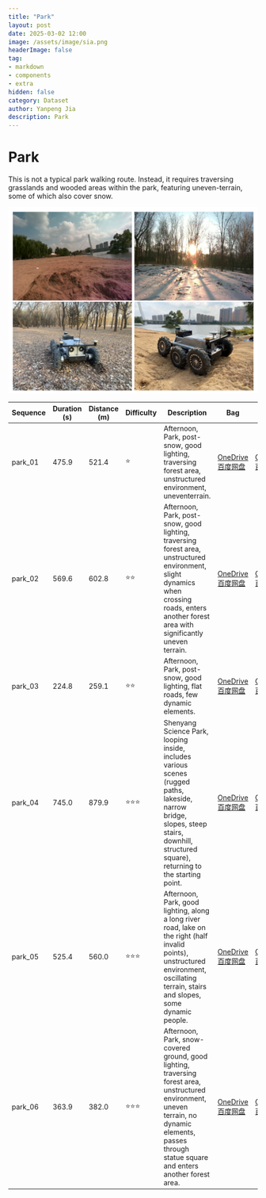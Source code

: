 ```yaml
---
title: "Park"
layout: post
date: 2025-03-02 12:00
image: /assets/image/sia.png
headerImage: false
tag:
- markdown
- components
- extra
hidden: false
category: Dataset
author: Yanpeng Jia
description: Park
---
```


# Park

This is not a typical park walking route. Instead, it requires traversing grasslands and wooded areas within the park, featuring uneven-terrain, some of which also cover snow.

![figure](../../assets/image/park.png)

| Sequence      | Duration (s) | Distance (m) | Difficulty | Description | Bag | Ground Truth |
|--------------|-------------|-------------|------------|-------------|-------------|-------------|
|   park_01    | 475.9       | 521.4       | ⭐         | Afternoon, Park, post-snow, good lighting, traversing forest area, unstructured environment, uneventerrain. | [OneDrive](https://1drv.ms/u/c/c1806c2e19f2193f/EfQVzTp0D9hOkcVqln987EgB9FCapDg7mqTarIrpdrXuKw?e=s6LioR) [百度网盘](https://pan.baidu.com/s/1cV9LtAyFxRki-rEhJSCMUA?pwd=1ewc) | [OneDrive](https://1drv.ms/t/c/c1806c2e19f2193f/ETHqVGlc6CFFtwETjrHgObQBZtHKIkFFXr7Uq4Tayx0Haw?e=82v1Cf) [百度网盘](https://pan.baidu.com/s/13FytJ3oGyzsnAN6JWCYS1w?pwd=jbgw) |
|   park_02    | 569.6       | 602.8       | ⭐⭐        | Afternoon, Park, post-snow, good lighting, traversing forest area, unstructured environment, slight dynamics when crossing roads, enters another forest area with significantly uneven terrain. | [OneDrive](https://1drv.ms/u/c/c1806c2e19f2193f/ES4Mcm5n8NNJigeMpJg5-GgBHuLlpyfGTLh6ohrnr4IfFA?e=zkshgW) [百度网盘](https://pan.baidu.com/s/1lTJKKjs6hgx7iNDBvxUgFw?pwd=7g7n) | [OneDrive](https://1drv.ms/t/c/c1806c2e19f2193f/ES0cxmkI9fJEly4NyC9qG9oBv8R3e-COcFkNOcnqgl8Bbg?e=djXRVC) [百度网盘](https://pan.baidu.com/s/1u-Y8WhQYWlgaUpQDoflckA?pwd=v2s6) |
|   park_03    | 224.8       | 259.1       | ⭐⭐        | Afternoon, Park, post-snow, good lighting, flat roads, few dynamic elements. | [OneDrive](https://1drv.ms/u/c/c1806c2e19f2193f/EfUAkpftnO1Ah10l_eiaUJUBxu40kvWP5agKGDA_uUEsEQ?e=hTtNgB) [百度网盘](https://pan.baidu.com/s/1VoU6l97yUfP-vFrs2fQJRw?pwd=kicf) | [OneDrive](https://1drv.ms/t/c/c1806c2e19f2193f/EUDLpp1vDzBAoG6M9mujsxQBY5aRbn-b64_wKmqz_kxbDw?e=teHZSK) [百度网盘](https://pan.baidu.com/s/1AO6y6RLTcST7peUiWuramA?pwd=4ge3) |
|   park_04    | 745.0       | 879.9       | ⭐⭐⭐       | Shenyang Science Park, looping inside, includes various scenes (rugged paths, lakeside, narrow bridge, slopes, steep stairs, downhill, structured square), returning to the starting point. | [OneDrive](https://1drv.ms/u/c/c1806c2e19f2193f/EalhfEJaI15OlWLxIznlr_YBP2VkC6Y7Uz0lCmENZNx3lA?e=RibDaM) [百度网盘](https://pan.baidu.com/s/1vP6BNkM1_4LyOEHJuLAagw?pwd=h82c) | [OneDrive](https://1drv.ms/t/c/c1806c2e19f2193f/EXpWA6B339tKuZz4gUA3U3IBptsvSvmBLNROx9GEN_X2TA?e=s73iVD) [百度网盘](https://pan.baidu.com/s/1JBCvU8G7HFNAJ0ZpixMSAA?pwd=b2eq) |
|   park_05    | 525.4       | 560.0       | ⭐⭐⭐       | Afternoon, Park, good lighting, along a long river road, lake on the right (half invalid points), unstructured environment, oscillating terrain, stairs and slopes, some dynamic people. | [OneDrive](https://1drv.ms/u/c/c1806c2e19f2193f/EeDgot3Wy2tAqXo4aaIT9dABQdSCQkiCMsYd1218w-wVkg?e=vlxuvC) [百度网盘](https://pan.baidu.com/s/1_BuqoxFGThM3qls5ievtjw?pwd=6ch4) | [OneDrive](https://1drv.ms/t/c/c1806c2e19f2193f/EbxUjTcP3A1Iu0I1VEcq9UkBIN76z_fIPFvK66M474QY2w?e=Pu2lsx) [百度网盘](https://pan.baidu.com/s/1N8-319WNjXSSU-42sVm_6Q?pwd=g3f6) |
|   park_06    | 363.9       | 382.0       | ⭐⭐⭐       | Afternoon, Park, snow-covered ground, good lighting, traversing forest area, unstructured environment, uneven terrain, no dynamic elements, passes through statue square and enters another forest area. | [OneDrive](https://1drv.ms/u/c/c1806c2e19f2193f/EUPa6lPUPL5PlaIAap1h-7sBLvvHKDebijh2KEc1A-s4FQ?e=Y78iix) [百度网盘](https://pan.baidu.com/s/1G4VEeFjIYBjZefn_J8Telg?pwd=kevr) | [OneDrive](https://1drv.ms/t/c/c1806c2e19f2193f/EeBDxFZL2w9MrGcV0A68Me0BGRLBNbukCOztFpwNJ5xZQQ?e=6PCI9Y) [百度网盘](https://pan.baidu.com/s/1zph1XuMftBQ4fCAD9F1kxg?pwd=z4pf) |



